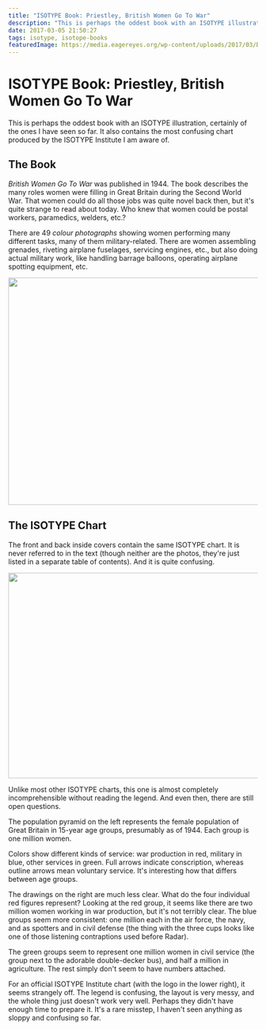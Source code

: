 ```yaml
---
title: "ISOTYPE Book: Priestley, British Women Go To War"
description: "This is perhaps the oddest book with an ISOTYPE illustration, certainly of the ones I have seen so far. It also contains the most confusing chart produced by the ISOTYPE Institute I am aware of."
date: 2017-03-05 21:50:27
tags: isotype, isotope-books
featuredImage: https://media.eagereyes.org/wp-content/uploads/2017/03/DSCF0302.jpg
---
```


# ISOTYPE Book: Priestley, British Women Go To War

This is perhaps the oddest book with an ISOTYPE illustration, certainly of the ones I have seen so far. It also contains the most confusing chart produced by the ISOTYPE Institute I am aware of.

## The Book

<em>British Women Go To War</em> was published in 1944. The book describes the many roles women were filling in Great Britain during the Second World War. That women could do all those jobs was quite novel back then, but it's quite strange to read about today. Who knew that women could be postal workers, paramedics, welders, etc.?

There are 49 <em>colour photographs</em> showing women performing many different tasks, many of them military-related. There are women assembling grenades, riveting airplane fuselages, servicing engines, etc., but also doing actual military work, like handling barrage balloons, operating airplane spotting equipment, etc.

<p align="center"><img class="aligncenter size-full wp-image-9995" src="https://media.eagereyes.org/wp-content/uploads/2017/03/DSCF0303.jpg" alt="" width="660" height="459" /></p>

## The ISOTYPE Chart

The front and back inside covers contain the same ISOTYPE chart. It is never referred to in the text (though neither are the photos, they're just listed in a separate table of contents). And it is quite confusing.

<p align="center"><img class="aligncenter size-full wp-image-9993" src="https://media.eagereyes.org/wp-content/uploads/2017/03/DSCF0295.jpg" alt="" width="660" height="415" /></p>

Unlike most other ISOTYPE charts, this one is almost completely incomprehensible without reading the legend. And even then, there are still open questions.

The population pyramid on the left represents the female population of Great Britain in 15-year age groups, presumably as of 1944. Each group is one million women.

Colors show different kinds of service: war production in red, military in blue, other services in green. Full arrows indicate conscription, whereas outline arrows mean voluntary service. It's interesting how that differs between age groups.

The drawings on the right are much less clear. What do the four individual red figures represent? Looking at the red group, it seems like there are two million women working in war production, but it's not terribly clear. The blue groups seem more consistent: one million each in the air force, the navy, and as spotters and in civil defense (the thing with the three cups looks like one of those listening contraptions used before Radar).

The green groups seem to represent one million women in civil service (the group next to the adorable double-decker bus), and half a million in agriculture. The rest simply don't seem to have numbers attached.

For an official ISOTYPE Institute chart (with the logo in the lower right), it seems strangely off. The legend is confusing, the layout is very messy, and the whole thing just doesn't work very well. Perhaps they didn't have enough time to prepare it. It's a rare misstep, I haven't seen anything as sloppy and confusing so far.


<PostedBy />


